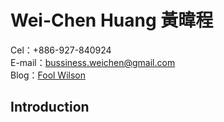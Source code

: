 # Wei-Chen Huang 黃暐程
Cel：+886-927-840924  
E-mail：bussiness.weichen@gmail.com   
Blog：[Fool Wilson](https://fool-wilson/blog)
## Introduction